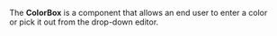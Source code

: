 The **ColorBox** is&nbsp;a&nbsp;component that allows an&nbsp;end user to&nbsp;enter a&nbsp;color or&nbsp;pick it&nbsp;out from the drop-down editor.